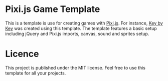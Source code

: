 # Pixi.js Game Template

This is a template is use for creating games with [Pixi.js](http://pixijs.com). For instance, [Key by Key](http://git.stoman.de/stefan/LudumDare28) was created using this template. The template features a basic setup including jQuery and Pixi.js imports, canvas, sound and sprites setup.

# Licence

This project is published under the MIT license. Feel free to use this template for all your projects.